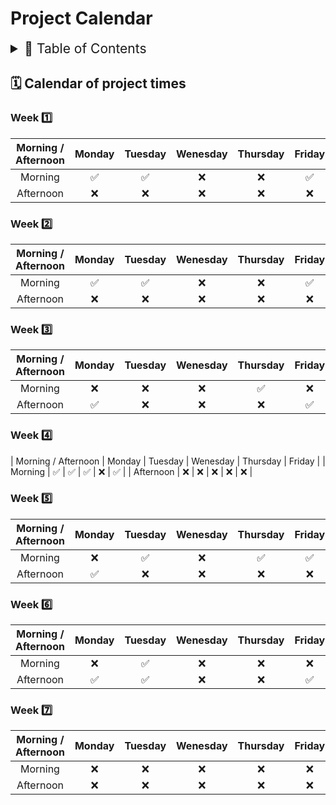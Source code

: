 # Project Calendar

<details>
<summary style="font-size:150%">
  📖 Table of Contents
</summary>

- [Project Calendar](#project-calendar)
  - [🗓️ Calendar of project times](#️-calendar-of-project-times)
    - [Week 1️⃣](#week-1️⃣)
    - [Week 2️⃣](#week-2️⃣)
    - [Week 3️⃣](#week-3️⃣)
    - [Week 4️⃣](#week-4️⃣)
    - [Week 5️⃣](#week-5️⃣)
    - [Week 6️⃣](#week-6️⃣)
    - [Week 7️⃣](#week-7️⃣)

</details>

## 🗓️ Calendar of project times

### Week 1️⃣

| Morning / Afternoon  | Monday | Tuesday | Wenesday | Thursday | Friday |
| :-----: | :----: | :-----: | :------: | :------: | :----: |
| Morning   | ✅ | ✅ | ❌ | ❌ | ✅ |
| Afternoon | ❌ | ❌ | ❌ | ❌ | ❌ |

### Week 2️⃣

| Morning / Afternoon  | Monday | Tuesday | Wenesday | Thursday | Friday |
| :-----: | :----: | :-----: | :------: | :------: | :----: |
| Morning   | ✅ | ✅ | ❌ | ❌ | ✅ |
| Afternoon | ❌ | ❌ | ❌ | ❌ | ❌ |

### Week 3️⃣

| Morning / Afternoon | Monday | Tuesday | Wenesday | Thursday | Friday |
| :-----: | :----: | :-----: | :------: | :------: | :----: |
| Morning   | ❌ | ❌ | ❌ | ✅ | ❌ |
| Afternoon | ✅ | ❌ | ❌ | ❌ | ✅ |

### Week 4️⃣

| Morning / Afternoon | Monday | Tuesday | Wenesday | Thursday | Friday |
| Morning   | ✅ | ✅ | ✅ | ❌ | ✅ |
| Afternoon | ❌ | ❌ | ❌ | ❌ | ❌ |

### Week 5️⃣

| Morning / Afternoon | Monday | Tuesday | Wenesday | Thursday | Friday |
| :-----: | :----: | :-----: | :------: | :------: | :----: |
| Morning   | ❌ | ✅ | ❌ | ✅ | ✅ |
| Afternoon | ✅ | ❌ | ❌ | ❌ | ❌ |

### Week 6️⃣

| Morning / Afternoon | Monday | Tuesday | Wenesday | Thursday | Friday |
| :-----: | :----: | :-----: | :------: | :------: | :----: |
| Morning   | ❌ | ✅ | ❌ | ❌ | ❌ |
| Afternoon | ✅ | ✅ | ❌ | ❌ | ✅ |

### Week 7️⃣

| Morning / Afternoon | Monday | Tuesday | Wenesday | Thursday | Friday |
| :-----: | :----: | :-----: | :------: | :------: | :----: |
| Morning   | ❌ | ❌ | ❌ | ❌ | ❌ |
| Afternoon | ❌ | ❌ | ❌ | ❌ | ❌ |
